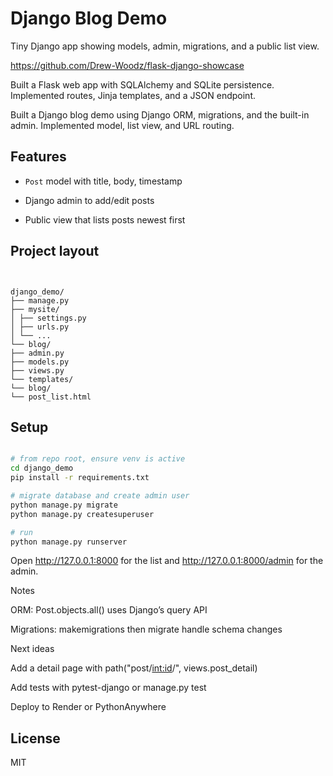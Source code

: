 # Django Blog Demo

Tiny Django app showing models, admin, migrations, and a public list view.

https://github.com/Drew-Woodz/flask-django-showcase

Built a Flask web app with SQLAlchemy and SQLite persistence. Implemented routes, Jinja templates, and a JSON endpoint.

Built a Django blog demo using Django ORM, migrations, and the built-in admin. Implemented model, list view, and URL routing.

## Features


- `Post` model with title, body, timestamp

- Django admin to add/edit posts

- Public view that lists posts newest first

## Project layout

```text


django_demo/
├── manage.py
├── mysite/
│ ├── settings.py
│ ├── urls.py
│ └── ...
└── blog/
├── admin.py
├── models.py
├── views.py
└── templates/
└── blog/
└── post_list.html

```


## Setup

```bash

# from repo root, ensure venv is active
cd django_demo
pip install -r requirements.txt

# migrate database and create admin user
python manage.py migrate
python manage.py createsuperuser

# run
python manage.py runserver

```

Open http://127.0.0.1:8000
 for the list and http://127.0.0.1:8000/admin
 for the admin.

Notes

ORM: Post.objects.all() uses Django’s query API

Migrations: makemigrations then migrate handle schema changes

Next ideas

Add a detail page with path("post/<int:id>/", views.post_detail)

Add tests with pytest-django or manage.py test

Deploy to Render or PythonAnywhere


## License

MIT

